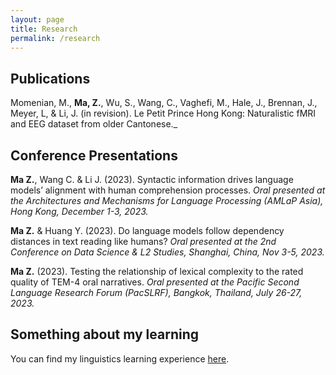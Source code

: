 ```yaml
---
layout: page
title: Research
permalink: /research
---
```


## Publications
Momenian, M., **Ma, Z.**, Wu, S., Wang, C., Vaghefi, M., Hale, J., Brennan, J., Meyer, L, & Li, J. (in revision). Le Petit Prince Hong Kong: Naturalistic fMRI and EEG dataset from older Cantonese._

## Conference Presentations
**Ma Z.**, Wang C. & Li J. (2023). Syntactic information drives language models’ alignment with human comprehension processes. _Oral presented at the Architectures and Mechanisms for Language Processing (AMLaP Asia), Hong Kong, December 1-3, 2023._

**Ma Z.** & Huang Y. (2023). Do language models follow dependency distances in text reading like humans? _Oral presented at the 2nd Conference on Data Science & L2 Studies, Shanghai, China, Nov 3-5, 2023._

**Ma Z.** (2023). Testing the relationship of lexical complexity to the rated quality of TEM-4 oral narratives. _Oral presented at the Pacific Second Language Research Forum (PacSLRF), Bangkok, Thailand, July 26-27, 2023._

## Something about my learning
You can find my linguistics learning experience <a href="https://zhengwuma.github.io/learning.html">here</a>.
